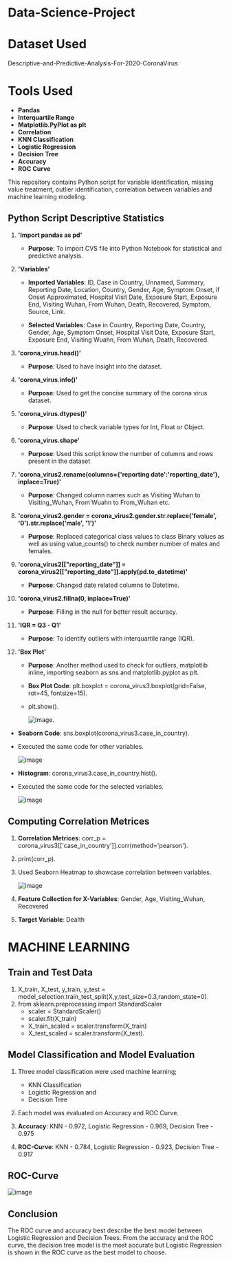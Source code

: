 # Data-Science-Project

# Dataset Used
Descriptive-and-Predictive-Analysis-For-2020-CoronaVirus

# Tools Used
  - **Pandas**
  - **Interquartile Range**
  - **Matplotlib.PyPlot as plt**
  - **Correlation**
  - **KNN Classification**
  - **Logistic Regression**
  - **Decision Tree**
  - **Accuracy**
  - **ROC Curve**

This repository contains Python script for variable identification, missing value treatment, outlier identification, correlation between variables and machine learning modeling. 

## Python Script Descriptive Statistics

1. **'Import pandas as pd'**
   - **Purpose**: To import CVS file into Python Notebook for statistical and predictive analysis.

2. **'Variables'**
   - **Imported Variables**: ID, Case in Country, Unnamed, Summary, Reporting Date, Location, Country, Gender, Age, Symptom Onset, if Onset Approximated, Hospital Visit Date, Exposure Start, Exposure End, Visiting Wuhan, From Wuhan, Death, Recovered, Symptom, Source, Link.
  
   - **Selected Variables**: Case in Country, Reporting Date, Country, Gender, Age, Symptom Onset, Hospital Visit Date, Exposure Start, Exposure End, Visiting Wuahn, From Wuhan, Death, Recovered.

4. **'corona_virus.head()'**
   - **Purpose**: Used to have insight into the dataset.
  
5. **'corona_virus.info()'**
   - **Purpose**: Used to get the concise summary of the corona virus dataset.

6. **'corona_virus.dtypes()'**
   - **Purpose**: Used to check variable types for Int, Float or Object.

7. **'corona_virus.shape'**
   - **Purpose**: Used this script know the number of columns and rows present in the dataset
  
8. **'corona_virus2.rename(columns={'reporting date':'reporting_date'}, inplace=True)'**
   - **Purpose**: Changed column names such as Visiting Wuhan to Visiting_Wuhan, From Wuahn to From_Wuhan etc.
  
9. **'corona_virus2.gender  = corona_virus2.gender.str.replace('female', '0').str.replace('male', '1')'**
   - **Purpose**: Replaced categorical class values to class Binary values as well as using value_counts() to check number number of males and females.
  
10. **'corona_virus2[["reporting_date"]] = corona_virus2[["reporting_date"]].apply(pd.to_datetime)'**
    - **Purpose**: Changed date related columns to Datetime.
   
11. **'corona_virus2.fillna(0, inplace=True)'**
    - **Purpose**: Filling in the null for better result accuracy.
   
 12. **'IQR = Q3 - Q1'**
     - **Purpose**: To identify outliers with interquartile range (IQR).
    
 13. **'Box Plot'**
     - **Purpose**: Another method used to check for outliers, matplotlib inline, importing seaborn as sns and matplotlib.pyplot as plt.
     - **Box Plot Code**: plt.boxplot = corona_virus3.boxplot(grid=False, rot=45, fontsize=15).
     - plt.show().

        ![image](https://github.com/user-attachments/assets/275559fd-e7a3-4ee5-bee7-a00f86ea7e67).

   - **Seaborn Code**: sns.boxplot(corona_virus3.case_in_country).
   -  Executed the same code for other variables.

        ![image](https://github.com/user-attachments/assets/96c74724-cf76-40ff-ad42-c4d1b154285c)

   - **Histogram**: corona_virus3.case_in_country.hist().
   -  Executed the same code for the selected variables.

        ![image](https://github.com/user-attachments/assets/49d90bf6-1de5-479b-9915-ef5ba84fec69)


## Computing Correlation Metrices

1. **Correlation Metrices**: corr_p = corona_virus3[['case_in_country']].corr(method='pearson').
2. print(corr_p).

3. Used Seaborn Heatmap to showcase correlation between variables.

   ![image](https://github.com/user-attachments/assets/5c3fe7ef-b84b-4469-a6d1-eb30ad3eff3c)


1. **Feature Collection for X-Variables**: Gender, Age, Visiting_Wuhan, Recovered
2. **Target Variable**: Dealth


# MACHINE LEARNING
## Train and Test Data

1. X_train, X_test, y_train, y_test = model_selection.train_test_split(X,y,test_size=0.3,random_state=0).
2. from sklearn.preprocessing import StandardScaler
   - scaler = StandardScaler()
   - scaler.fit(X_train)
   - X_train_scaled = scaler.transform(X_train)
   - X_test_scaled = scaler.transform(X_test).
  
## Model Classification and Model Evaluation
1. Three model classification were used machine learning;
   - KNN Classification
   - Logistic Regression and
   - Decision Tree
  
2. Each model was evaluated on Accuracy and ROC Curve.
3. **Accuracy**: KNN - 0.972, Logistic Regression - 0.969, Decision Tree - 0.975
4. **ROC-Curve**: KNN - 0.784, Logistic Regression - 0.923, Decision Tree - 0.917

## ROC-Curve

  ![image](https://github.com/user-attachments/assets/2c25b69e-6769-4829-8884-d8c0a1efb916)


## Conclusion
The ROC curve and accuracy best describe the best model between Logistic Regression and Decision Trees. From the accuracy and the ROC curve, the decision tree model is the most accurate but Logistic Regression is shown in the ROC curve as the best model to choose.





   





 

  
